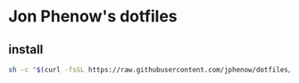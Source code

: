 # Jon Phenow's dotfiles

## install

```bash
sh -c "$(curl -fsSL https://raw.githubusercontent.com/jphenow/dotfiles/master/script/install.sh)"
```
